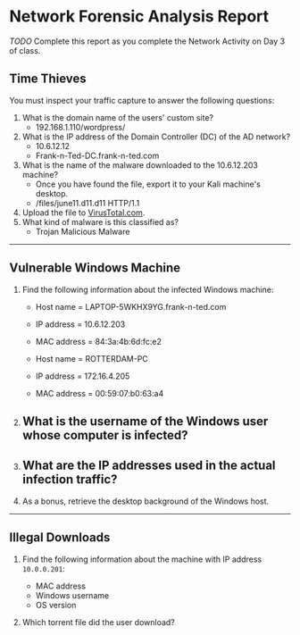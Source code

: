 # Network Forensic Analysis Report

_TODO_ Complete this report as you complete the Network Activity on Day 3 of class.

## Time Thieves 
You must inspect your traffic capture to answer the following questions:

1. What is the domain name of the users' custom site?
   - 192.168.1.110/wordpress/
2. What is the IP address of the Domain Controller (DC) of the AD network?
   - 10.6.12.12
   - Frank-n-Ted-DC.frank-n-ted.com
3. What is the name of the malware downloaded to the 10.6.12.203 machine?
   - Once you have found the file, export it to your Kali machine's desktop.
   - /files/june11.d11.d11 HTTP/1.1
4. Upload the file to [VirusTotal.com](https://www.virustotal.com/gui/). 
5. What kind of malware is this classified as?
   - Trojan Malicious Malware
---

## Vulnerable Windows Machine

1. Find the following information about the infected Windows machine:
    - Host name = LAPTOP-5WKHX9YG.frank-n-ted.com
    - IP address = 10.6.12.203
    - MAC address = 84:3a:4b:6d:fc:e2

    - Host name = ROTTERDAM-PC
    - IP address = 172.16.4.205
    - MAC address = 00:59:07:b0:63:a4
    
2. What is the username of the Windows user whose computer is infected?
   - 
3. What are the IP addresses used in the actual infection traffic?
   - 
4. As a bonus, retrieve the desktop background of the Windows host.

---

## Illegal Downloads

1. Find the following information about the machine with IP address `10.0.0.201`:
    - MAC address
    - Windows username
    - OS version

2. Which torrent file did the user download?

